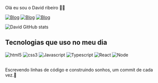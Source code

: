Olá eu sou o David ribeiro 🖐🏼

[![Blog](https://img.shields.io/badge/LinkedIn-0077B5?style=for-the-badge&logo=linkedin&logoColor=white)](https://www.linkedin.com/in/davidsribeiro/)
[![Blog](https://img.shields.io/badge/Instagram-E4405F?style=for-the-badge&logo=instagram&logoColor=white)](https://www.instagram.com/david.ribero.547/)
[![Blog](https://img.shields.io/badge/Twitter-1DA1F2?style=for-the-badge&logo=twitter&logoColor=white)](https://twitter.com/daviribe001)

![David GitHub stats](https://github-readme-stats.vercel.app/api?username=David00SR&show_icons=true&theme=radical)

## Tecnologias que uso no meu dia 

<div style="display: inline_block">
  <img align="center" alt="html5" src="https://img.shields.io/badge/HTML5-E34F26?style=for-the-badge&logo=html5&logoColor=white" />
  <img align="center" alt="css3" src="https://img.shields.io/badge/CSS3-1572B6?style=for-the-badge&logo=css3&logoColor=white" />
  <img align="center" alt="Javascript" src="https://img.shields.io/badge/JavaScript-F7DF1E?style=for-the-badge&logo=javascript&logoColor=black" />
  <img align="center" alt="Typescript" src="https://img.shields.io/badge/TypeScript-007ACC?style=for-the-badge&logo=typescript&logoColor=white" />
  <img align="center" alt="React" src="https://img.shields.io/badge/React-20232A?style=for-the-badge&logo=react&logoColor=61DAFB" />
  <img align="center" alt="Node" src="https://img.shields.io/badge/Node.js-43853D?style=for-the-badge&logo=node.js&logoColor=white" />
</div><br/>

Escrevendo linhas de código e construindo sonhos, um commit de cada vez.🚀
